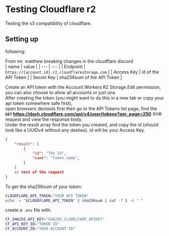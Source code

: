 # Testing Cloudflare r2
Testing the s3 compatibility of cloudflare.

## Setting up

following:

From mr. matthew breaking changes in the cloudflare discord <br>
| name | value |
| --- | --- | 
| Endpoint | `https://{account_id}.r2.cloudflarestorage.com` |
| Access Key | id of the API Token |
| Secret Key | sha256sum of the API Token |

Create an API token with the Account.Workers R2 Storage.Edit permission, you can also choose to allow all accounts or just one.  <br>
After creating the token (you might want to do this in a new tab or copy your api token somewhere safe first), <br>
open browsers devtools first then go to the API Tokens list page, find the **`GET` https://dash.cloudflare.com/api/v4/user/tokens?per_page=250** XHR request and view the response body.  <br>
Under the result array find the token you created, and copy the id (should look like a UUIDv4 without any dashes).  id will be your Access Key. <br>
```json
{
	"result": [
		{
			"id": "The Id",
			"name": "Token name",
		}
	]
    // rest of the request
}
```

To get the sha256sum of your token:
```sh
CLOUDFLARE_API_TOKEN="YOUR API TOKEN"
echo -n "$CLOUDFLARE_API_TOKEN" | sha256sum | cut -f 1 -d " "
```


create a `.env` file with:
```sh
CF_SHA256_API_KEY="SHA256_CLOUDLFARE_APIKEY"
CF_API_KEY_ID="TOKEN ID"
CF_ACCOUNT_ID="YOUR ACCOUNT ID"
```
